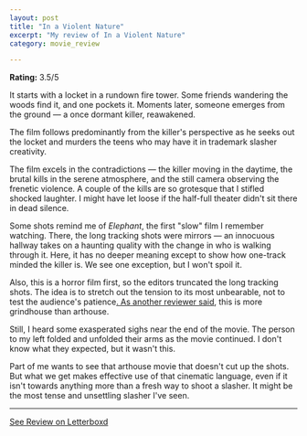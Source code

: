 ```yaml
---
layout: post
title: "In a Violent Nature"
excerpt: "My review of In a Violent Nature"
category: movie_review

---
```


**Rating:** 3.5/5

It starts with a locket in a rundown fire tower. Some friends wandering the woods find it, and one pockets it. Moments later, someone emerges from the ground — a once dormant killer, reawakened.

The film follows predominantly from the killer's perspective as he seeks out the locket and murders the teens who may have it in trademark slasher creativity.

The film excels in the contradictions — the killer moving in the daytime, the brutal kills in the serene atmosphere, and the still camera observing the frenetic violence. A couple of the kills are so grotesque that I stifled shocked laughter. I might have let loose if the half-full theater didn't sit there in dead silence.

Some shots remind me of <i>Elephant</i>, the first "slow" film I remember watching. There, the long tracking shots were mirrors — an innocuous hallway takes on a haunting quality with the change in who is walking through it. Here, it has no deeper meaning except to show how one-track minded the killer is. We see one exception, but I won't spoil it.

Also, this is a horror film first, so the editors truncated the long tracking shots. The idea is to stretch out the tension to its most unbearable, not to test the audience's patience<a href="https://www.vulture.com/article/in-a-violent-nature-has-the-years-gnarliest-horror-scene.html" title=". As another reviewer said">. As another reviewer said</a>, this is more grindhouse than arthouse.

Still, I heard some exasperated sighs near the end of the movie. The person to my left folded and unfolded their arms as the movie continued. I don't know what they expected, but it wasn't this.

Part of me wants to see that arthouse movie that doesn't cut up the shots. But what we get makes effective use of that cinematic language, even if it isn't towards anything more than a fresh way to shoot a slasher. It might be the most tense and unsettling slasher I've seen.

<hr>

[See Review on Letterboxd](https://boxd.it/6EAFEB)

